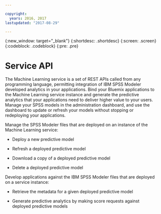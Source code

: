 ```yaml
---

copyright:
  years: 2016, 2017
lastupdated: "2017-08-29"

---
```


{:new_window: target="_blank"}
{:shortdesc: .shortdesc}
{:screen: .screen}
{:codeblock: .codeblock}
{:pre: .pre}

# Service API


The Machine Learning service is a set of REST APIs called from
any programming language, permitting integration of IBM SPSS
Modeler developed analytics in your applications. Bind your
Bluemix applications to the Machine Learning service instance and
generate the predictive analytics that your applications need to
deliver higher value to your users. Manage your SPSS models in
the administration dashboard, and use the dashboard to update or
refresh your models without stopping or redeploying your
applications.

Manage the SPSS Modeler files that are deployed on an instance of
the Machine Learning service:

*  Deploy a new predictive model

*  Refresh a deployed predictive model

*  Download a copy of a deployed predictive model

*  Delete a deployed predictive model

Develop applications against the IBM SPSS Modeler files that are
deployed on a service instance:

*  Retrieve the metadata for a given deployed predictive model

*  Generate predictive analytics by making score requests against
   deployed predictive models
